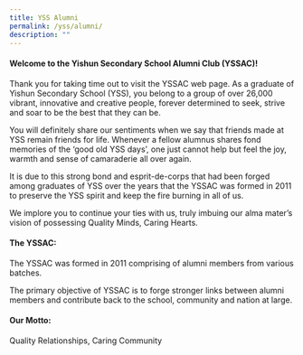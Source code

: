 ```yaml
---
title: YSS Alumni
permalink: /yss/alumni/
description: ""
---
```



<h4>Welcome to the Yishun Secondary School Alumni Club (YSSAC)!</h4>

  

Thank you for taking time out to visit the YSSAC web page. As a graduate of Yishun Secondary School (YSS), you belong to a group of over 26,000 vibrant, innovative and creative people, forever determined to seek, strive and soar to be the best that they can be.

  

You will definitely share our sentiments when we say that friends made at YSS remain friends for life. Whenever a fellow alumnus shares fond memories of the ‘good old YSS days’, one just cannot help but feel the joy, warmth and sense of camaraderie all over again.

  

It is due to this strong bond and esprit-de-corps that had been forged among graduates of YSS over the years that the YSSAC was formed in 2011 to preserve the YSS spirit and keep the fire burning in all of us.

  

We implore you to continue your ties with us, truly imbuing our alma mater’s vision of possessing Quality Minds, Caring Hearts.

  

<h4>The YSSAC: </h4>


The YSSAC was formed in 2011 comprising of alumni members from various batches.  

  

The primary objective of YSSAC is to forge stronger links between alumni members and contribute back to the school, community and nation at large.

<h4>Our Motto:</h4>

Quality Relationships, Caring Community